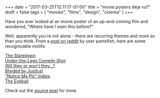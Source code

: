 +++
date = "2017-03-25T12:11:17-07:00"
title = "movie posters deja vu?"
draft = false
tags = [ "movies", "films", "design", "cinema" ]
+++

Have you ever looked at an movie poster of an up-and-coming film and wondered, "Where have I seen this before?"  

Well, apparently you're not alone - there are recurring themes and more so than you think. From a [post on reddit](https://www.reddit.com/r/movies/comments/61die4/new_pirates_of_the_caribbean_poster/dfdy1zo/) by user pantsfish, here are some recognizable motifs:  

<!--more-->

[The Staredown](http://www.thewrap.com/neighbors-2-and-the-staredown-movie-poster-cliche-photos/413/?mode=3)  
[Under-the-Legs Comedy Shot](http://static.boredpanda.com/blog/wp-content/uuuploads/movie-poster-cliches/movie-poster-cliches-4.jpg)  
[Will they or won't they...?](http://i.imgur.com/NmUAasS.jpg)  
[Blinded by Justice!](http://i.imgur.com/lkxuJJr.jpg)  
["Notice Me Plz" Indies](https://flavorwire.files.wordpress.com/2011/11/11.jpeg?w=1920)  
[The Eyeball](http://i.imgur.com/NJtNITq.jpg)  

Check out the [source post](https://www.reddit.com/r/movies/comments/61die4/new_pirates_of_the_caribbean_poster/dfdy1zo/) for more.  
